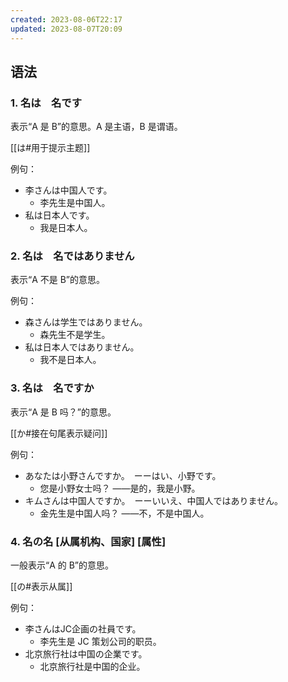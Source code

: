 ```yaml
---
created: 2023-08-06T22:17
updated: 2023-08-07T20:09
---
```

## 语法
### 1. 名は　名です
表示“A 是 B”的意思。A 是主语，B 是谓语。

[[は#用于提示主题]]

例句：
- 李さんは中国人です。
	- 李先生是中国人。
- 私は日本人です。
	- 我是日本人。
### 2. 名は　名ではありません
表示“A 不是 B”的意思。

例句：
- 森さんは学生ではありません。
	- 森先生不是学生。
- 私は日本人ではありません。
	- 我不是日本人。
### 3. 名は　名ですか
表示“A 是 B 吗？”的意思。

[[か#接在句尾表示疑问]]

例句：
- あなたは小野さんですか。　ーーはい、小野です。
	- 您是小野女士吗？ ——是的，我是小野。
- キムさんは中国人ですか。　ーーいいえ、中国人ではありません。
	- 金先生是中国人吗？ ——不，不是中国人。
### 4. 名の名 [从属机构、国家]  [属性]
一般表示“A 的 B”的意思。

[[の#表示从属]]

例句：
- 李さんはJC企画の社員です。
	- 李先生是 JC 策划公司的职员。
- 北京旅行社は中国の企業です。
	- 北京旅行社是中国的企业。
